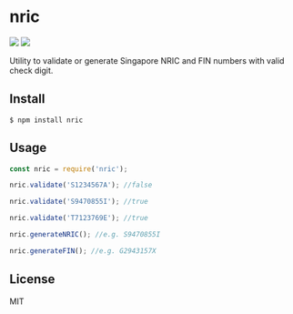 # nric

[![](https://img.shields.io/npm/v/nric.svg?style=flat)](https://github.com/danielkhoo/nric)
[![](https://img.shields.io/bundlephobia/min/nric.svg?style=flat)](https://github.com/danielkhoo/nric)

Utility to validate or generate Singapore NRIC and FIN numbers with valid check digit.

## Install

`$ npm install nric`

## Usage

```js
const nric = require('nric');

nric.validate('S1234567A'); //false

nric.validate('S9470855I'); //true

nric.validate('T7123769E'); //true

nric.generateNRIC(); //e.g. S9470855I

nric.generateFIN(); //e.g. G2943157X
```

## License

MIT
